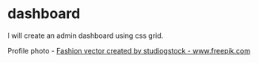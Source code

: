 # dashboard

I will create an admin dashboard using css grid.

Profile photo - <a href='https://www.freepik.com/vectors/fashion'>Fashion vector created by studiogstock - www.freepik.com</a>

